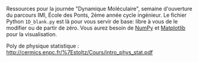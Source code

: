Ressources pour la journée "Dynamique Moléculaire", semaine d'ouverture du parcours IMI, École des Ponts, 2ème année cycle ingénieur.
Le fichier Python `1D_blank.py` est là pour vous servir de base: libre à vous de le modifier ou de partir de zéro. Vous aurez besoin de [NumPy](https://numpy.org/) et [Matplotlib](https://matplotlib.org/) pour la visualisation.

Poly de physique statistique : http://cermics.enpc.fr/%7Estoltz/Cours/intro_phys_stat.pdf
